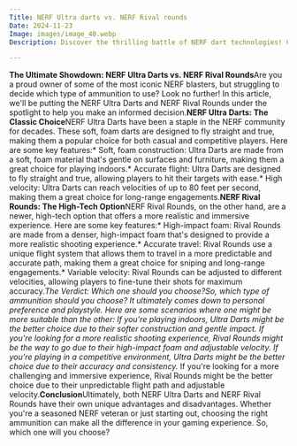```yaml
---
Title: NERF Ultra darts vs. NERF Rival rounds
Date: 2024-11-23
Image: images/image_40.webp
Description: Discover the thrilling battle of NERF dart technologies! Compare NERF Ultra darts and NERF Rival rounds to find the ultimate blast for your next Nerf war.  

---
```


**The Ultimate Showdown: NERF Ultra Darts vs. NERF Rival Rounds**Are you a proud owner of some of the most iconic NERF blasters, but struggling to decide which type of ammunition to use? Look no further! In this article, we'll be putting the NERF Ultra Darts and NERF Rival Rounds under the spotlight to help you make an informed decision.**NERF Ultra Darts: The Classic Choice**NERF Ultra Darts have been a staple in the NERF community for decades. These soft, foam darts are designed to fly straight and true, making them a popular choice for both casual and competitive players. Here are some key features:* Soft, foam construction: Ultra Darts are made from a soft, foam material that's gentle on surfaces and furniture, making them a great choice for playing indoors.* Accurate flight: Ultra Darts are designed to fly straight and true, allowing players to hit their targets with ease.* High velocity: Ultra Darts can reach velocities of up to 80 feet per second, making them a great choice for long-range engagements.**NERF Rival Rounds: The High-Tech Option**NERF Rival Rounds, on the other hand, are a newer, high-tech option that offers a more realistic and immersive experience. Here are some key features:* High-impact foam: Rival Rounds are made from a denser, high-impact foam that's designed to provide a more realistic shooting experience.* Accurate travel: Rival Rounds use a unique flight system that allows them to travel in a more predictable and accurate path, making them a great choice for sniping and long-range engagements.* Variable velocity: Rival Rounds can be adjusted to different velocities, allowing players to fine-tune their shots for maximum accuracy.**The Verdict: Which one should you choose?**So, which type of ammunition should you choose? It ultimately comes down to personal preference and playstyle. Here are some scenarios where one might be more suitable than the other:* If you're playing indoors, Ultra Darts might be the better choice due to their softer construction and gentle impact.* If you're looking for a more realistic shooting experience, Rival Rounds might be the way to go due to their high-impact foam and adjustable velocity.* If you're playing in a competitive environment, Ultra Darts might be the better choice due to their accuracy and consistency.* If you're looking for a more challenging and immersive experience, Rival Rounds might be the better choice due to their unpredictable flight path and adjustable velocity.**Conclusion**Ultimately, both NERF Ultra Darts and NERF Rival Rounds have their own unique advantages and disadvantages. Whether you're a seasoned NERF veteran or just starting out, choosing the right ammunition can make all the difference in your gaming experience. So, which one will you choose? 
